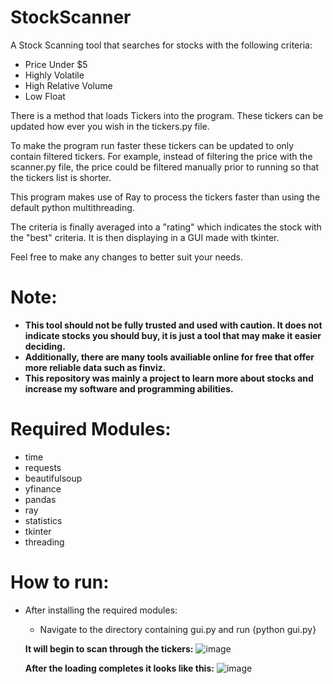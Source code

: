 # StockScanner
A Stock Scanning tool that searches for stocks with the following criteria:
- Price Under $5
- Highly Volatile
- High Relative Volume
- Low Float

There is a method that loads Tickers into the program. These tickers can be updated how ever you wish in the tickers.py file.

To make the program run faster these tickers can be updated to only contain filtered tickers. For example, instead of filtering the price with the scanner.py file, the price could be filtered manually prior to running so that the tickers list is shorter.

This program makes use of Ray to process the tickers faster than using the default python multithreading.

The criteria is finally averaged into a "rating" which indicates the stock with the "best" criteria. It is then displaying in a GUI made with tkinter.

Feel free to make any changes to better suit your needs.

# Note:
- **This tool should not be fully trusted and used with caution. It does not indicate stocks you should buy, it is just a tool that may make it easier deciding.**
- **Additionally, there are many tools availiable online for free that offer more reliable data such as finviz.**
- **This repository was mainly a project to learn more about stocks and increase my software and programming abilities.**

# Required Modules:
- time
- requests
- beautifulsoup
- yfinance
- pandas
- ray
- statistics
- tkinter
- threading

# How to run:
- After installing the required modules:
  - Navigate to the directory containing gui.py and run {python gui.py}
  
  **It will begin to scan through the tickers:**
  ![image](https://user-images.githubusercontent.com/81063978/231800079-c66d6d39-05af-418f-9ca3-5232221ea690.png)

  **After the loading completes it looks like this:**
  ![image](https://user-images.githubusercontent.com/81063978/231799481-6dac4843-98c2-4b61-98e5-8d60a9792022.png)

